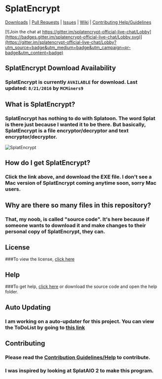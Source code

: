 # SplatEncrypt

[Downloads](https://github.com/MCMiners9/SplatEncrypt/releases) | [Pull Requests](https://github.com/MCMiners9/SplatEncrypt/pulls) | [Issues](https://github.com/MCMiners9/SplatEncrypt/issues) | [Wiki](https://github.com/MCMiners9/SplatEncrypt/wiki) | [Contributing Help/Guidelines](https://github.com/MCMiners9/SplatEncrypt/blob/master/CONTRIBUTING.md)

[![Join the chat at https://gitter.im/splatencrypt-official-live-chat/Lobby](https://badges.gitter.im/splatencrypt-official-live-chat/Lobby.svg)](https://gitter.im/splatencrypt-official-live-chat/Lobby?utm_source=badge&utm_medium=badge&utm_campaign=pr-badge&utm_content=badge)

## SplatEncrypt Download Availability
### SplatEncrypt is currently `AVAILABLE` for download. Last updated: `8/21/2016` by `MCMiners9`

## What is SplatEncrypt?
### SplatEncrypt has nothing to do with Splatoon. The word Splat is there just because I wanted it to be there. But basically, SplatEncrypt is a file encryptor/decryptor and text encryptor/decryptor.

![SplatEncrypt](http://i.imgur.com/b1OoPD3.png)

## How do I get SplatEncrypt?
### Click the link above, and download the EXE file. I don't see a Mac version of SplatEncrypt coming anytime soon, sorry Mac users.

## Why are there so many files in this repository?
### That, my noob, is called "source code". It's here because if someone wants to download it and make changes to their personal copy of SplatEncrypt, they can.

## License
###To view the license, [click here](https://raw.githubusercontent.com/MCMiners9/SplatEncrypt/master/LICENSE)

## Help
###To get help, [click here](https://github.com/MCMiners9/SplatEncrypt/wiki) or download the source code and open the help folder.

## Auto Updating
### I am working on a auto-updater for this project. You can view the ToDoList by going to [this link](https://github.com/MCMiners9/SplatEncrypt/blob/master/other/ToDoList.md)

## Contributing
### Please read the [Contribution Guidelines/Help](https://github.com/MCMiners9/SplatEncrypt/blob/master/CONTRIBUTING.md) to contribute.

### I was inspired by looking at SplatAIO 2 to make this program.
